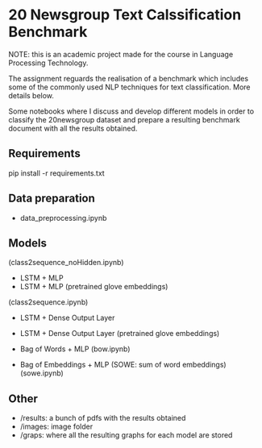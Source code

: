 # 20 Newsgroup Text Calssification Benchmark

NOTE: this is an academic project made for the course in Language Processing Technology.

The assignment reguards the realisation of a benchmark which includes some of the commonly used NLP techniques for text classification. More details below.

Some notebooks where I discuss and develop different models in order to classify the 20newsgroup dataset and prepare a resulting benchmark document with all the results obtained.

## Requirements
  pip install -r requirements.txt

## Data preparation
  - data_preprocessing.ipynb
  
## Models
  (class2sequence_noHidden.ipynb)
  - LSTM + MLP
  - LSTM + MLP (pretrained glove embeddings)
  
  (class2sequence.ipynb)
  - LSTM + Dense Output Layer
  - LSTM + Dense Output Layer (pretrained glove embeddings)
  
  - Bag of Words + MLP (bow.ipynb)
  - Bag of Embeddings + MLP (SOWE: sum of word embeddings) (sowe.ipynb)
  
## Other
  - /results: a bunch of pdfs with the results obtained
  - /images: image folder
  - /graps: where all the resulting graphs for each model are stored
